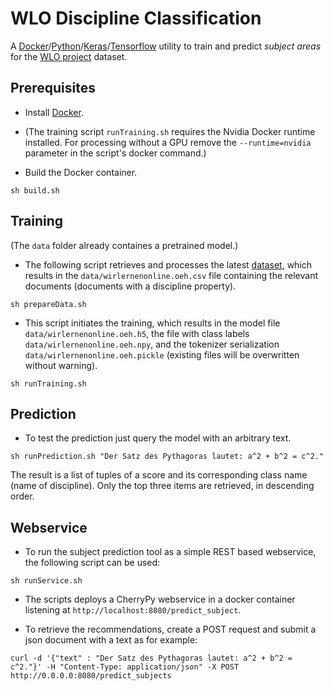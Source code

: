 # WLO Discipline Classification

A [Docker](https://docker.com/)/[Python](https://www.python.org/)/[Keras](https://keras.io/)/[Tensorflow](https://www.tensorflow.org/) utility to train and predict *subject areas* for the [WLO project](https://github.com/openeduhub/) dataset.

 
## Prerequisites

- Install [Docker](https://docker.com/).
- (The training script `runTraining.sh` requires the Nvidia Docker runtime installed. For processing without a GPU remove the `--runtime=nvidia` parameter in the script's docker command.)

- Build the Docker container.

```
sh build.sh
```

## Training

(The `data` folder already containes a pretrained model.)

- The following script retrieves and processes the latest [dataset](https://github.com/openeduhub/oeh-wlo-data-dump), which results in the `data/wirlernenonline.oeh.csv` file containing the relevant documents (documents with a discipline property).

```
sh prepareData.sh
```

- This script initiates the training, which results in the model file `data/wirlernenonline.oeh.h5`, the file with class labels `data/wirlernenonline.oeh.npy`, and the tokenizer serialization `data/wirlernenonline.oeh.pickle` (existing files will be overwritten without warning).

```
sh runTraining.sh
```

## Prediction

- To test the prediction just query the model with an arbitrary text.

```
sh runPrediction.sh "Der Satz des Pythagoras lautet: a^2 + b^2 = c^2."
```

The result is a list of tuples of a score and its corresponding class name (name of discipline). Only the top three items are retrieved, in descending order.

## Webservice

- To run the subject prediction tool as a simple REST based webservice, the following script can be used:

```
sh runService.sh
```

- The scripts deploys a CherryPy webservice in a docker container listening at `http://localhost:8080/predict_subject`.

- To retrieve the recommendations, create a POST request and submit a json document with a text as for example: 

```
curl -d '{"text" : "Der Satz des Pythagoras lautet: a^2 + b^2 = c^2."}' -H "Content-Type: application/json" -X POST http://0.0.0.0:8080/predict_subjects
```	



